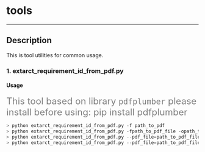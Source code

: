 # tools
***

## Description
This is tool utilities for common usage.

### 1. extarct_requirement_id_from_pdf.py

#### Usage
<font size=5 color=gray>This tool based on library `pdfplumber` please install before using: pip install pdfplumber</font>


```python
> python extarct_requirement_id_from_pdf.py -f path_to_pdf
> python extarct_requirement_id_from_pdf.py -fpath_to_pdf_file -opath_to_csv_file
> python extarct_requirement_id_from_pdf.py --pdf_file=path_to_pdf_file --output_file=path_to_csv_file
> python extarct_requirement_id_from_pdf.py --pdf_file=path_to_pdf_file
```

